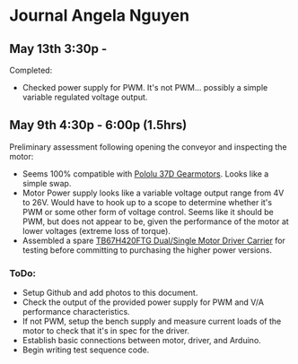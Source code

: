 # Journal Angela Nguyen

## May 13th 3:30p - 

Completed:

* Checked power supply for PWM. It's not PWM... possibly a simple variable regulated voltage output.


## May 9th 4:30p - 6:00p (1.5hrs)

Preliminary assessment following opening the conveyor and inspecting the motor:

* Seems 100% compatible with [Pololu 37D Gearmotors](https://www.pololu.com/category/116/37d-metal-gearmotors). Looks like a simple swap.
* Motor Power supply looks like a variable voltage output range from 4V to 26V. Would have to hook up to a scope to determine whether it's PWM or some other form of voltage control. Seems like it should be PWM, but does not appear to be, given the performance of the motor at lower voltages (extreme loss of torque).
* Assembled a spare [TB67H420FTG Dual/Single Motor Driver Carrier](https://www.pololu.com/product/2999) for testing before committing to purchasing the higher power versions.

### ToDo:

* Setup Github and add photos to this document.
* Check the output of the provided power supply for PWM and V/A performance characteristics.
* If not PWM, setup the bench supply and measure current loads of the motor to check that it's in spec for the driver.
* Establish basic connections between motor, driver, and Arduino.
* Begin writing test sequence code.